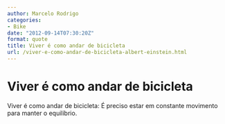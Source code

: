 ```yaml
---
author: Marcelo Rodrigo
categories:
- Bike
date: "2012-09-14T07:30:20Z"
format: quote
title: Viver é como andar de bicicleta
url: /viver-e-como-andar-de-bicicleta-albert-einstein.html
---
```

# Viver é como andar de bicicleta
Viver é como andar de bicicleta: É preciso estar em constante movimento para manter o equilíbrio.